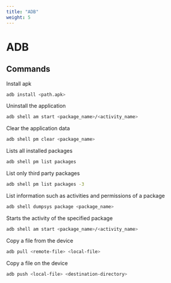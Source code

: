 ```yaml
---
title: "ADB"
weight: 5
---
```


# ADB

## Commands

Install apk
```bash
adb install <path.apk>
```

Uninstall the application
```sh
adb shell am start <package_name>/<activity_name>
```

Clear the application data
```sh
adb shell pm clear <package_name>
```

Lists all installed packages
```sh
adb shell pm list packages
```

List only third party packages
```sh
adb shell pm list packages -3
```

List information such as activities and permissions of a package
```sh
adb shell dumpsys package <package_name>
```

Starts the activity of the specified package
```sh
adb shell am start <package_name>/<activity_name>
```

Copy a file from the device
```sh
adb pull <remote-file> <local-file>
```

Copy a file on the device
```sh
adb push <local-file> <destination-directory>
```
